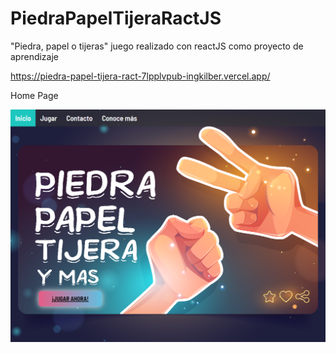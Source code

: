 # PiedraPapelTijeraRactJS
  "Piedra, papel o tijeras" juego realizado con reactJS como proyecto de aprendizaje
  
  https://piedra-papel-tijera-ract-7lpplvpub-ingkilber.vercel.app/

Home Page

![](https://raw.githubusercontent.com/ingkilber/PiedraPapelTijeraRactJS/main/public/homeImg.png)
